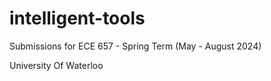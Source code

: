 # intelligent-tools

Submissions for ECE 657 - Spring Term (May - August 2024)

University Of Waterloo
